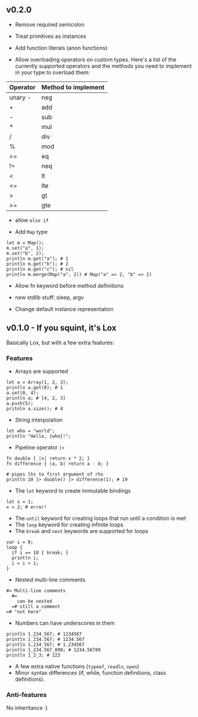 ## v0.2.0

- Remove required semicolon

- Treat primitives as instances

- Add function literals (anon functions)

- Allow overloading operators on custom types. Here's a list of the currently supported operators and the methods you need to implement in your type to overload them:

| Operator | Method to implement |
| --- | --- |
| unary - | neg |
| + | add |
| - | sub |
| * | mul |
| / | div |
| % | mod |
| == | eq |
| != | neq |
| < | lt |
| <= | lte |
| > | gt |
| >= | gte |

- allow `else if`

- Add `Map` type

```lit
let m = Map();
m.set("a", 1);
m.set("b", 2);
println m.get("a"); # 1
println m.get("b"); # 2
println m.get("c"); # nil
println m.merge(Map("a", 2)) # Map("a" => 2, "b" => 2)
```

- Allow fn keyword before method definitions

- new stdlib stuff: sleep, argv

- Change default instance representation

## v0.1.0 - If you squint, it's Lox

Basically Lox, but with a few extra features:

### Features

- Arrays are supported

```lit
let a = Array(1, 2, 3);
println a.get(0); # 1
a.set(0, 4);
println a; # [4, 2, 3]
a.push(5);
pritnln a.size(); # 4
```

- String interpolation

```lit
let who = "world";
println "Hello, {who}!";
```

- Pipeline operator `|>`

```lit
fn double { |x| return x * 2; }
fn difference { |a, b| return a - b; }

# pipes lhs to first argument of rhs
println 10 |> double() |> difference(1); # 19
```

- The `let` keyword to create immutable bindings

```lit
let x = 1;
x = 2; # error!
```

- The `until` keyword for creating loops that run until a condition is met
- The `loop` keyword for creating infinite loops
- The `break` and `next` keywords are supported for loops

```lit
var i = 0;
loop {
  if i == 10 { break; }
  println i;
  i = i + 1;
}
```

- Nested multi-line comments

```lit
#= Multi-line comments
  #=
    can be nested
  =# still a comment
=# "not here"
```

- Numbers can have underscores in them

```lit
println 1_234_567; # 1234567
println 1_234.567; # 1234.567
println 1.234_567; # 1.234567
println 1_234.567_890; # 1234.56789
println 1_2_3; # 123
```

- A few extra native functions (`typeof`, `readln`, `open`)
- Minor syntax differences (if, while, function definitions, class definitions).

### Anti-features

No inheritance :)
